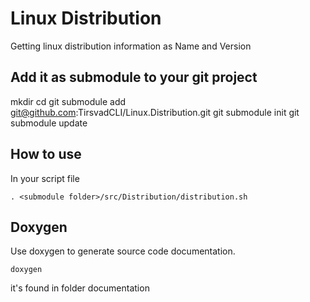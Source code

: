 # Linux Distribution
Getting linux distribution information as Name and Version

## Add it as submodule to your git project
mkdir <submodule folder>
cd <submodule folder>
git submodule add git@github.com:TirsvadCLI/Linux.Distribution.git
git submodule init
git submodule update

## How to use
In your script file

    . <submodule folder>/src/Distribution/distribution.sh

## Doxygen

Use doxygen to generate source code documentation.

	doxygen

it's found in folder documentation
